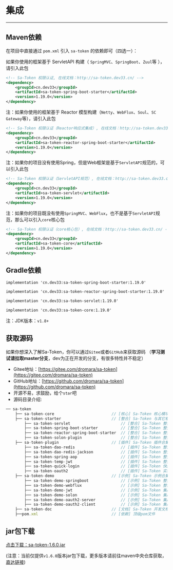 # 集成

------

## Maven依赖
在项目中直接通过 `pom.xml` 引入 `sa-token` 的依赖即可（四选一）：

<!------------------------------ tabs:start ------------------------------>

<!-- tab:SpringMVC环境 （ServletAPI）  -->
如果你使用的框架基于 ServletAPI 构建（ `SpringMVC`、`SpringBoot`、`Zuul`等 ），请引入此包
``` xml
<!-- Sa-Token 权限认证, 在线文档：http://sa-token.dev33.cn/ -->
<dependency>
	<groupId>cn.dev33</groupId>
	<artifactId>sa-token-spring-boot-starter</artifactId>
	<version>1.19.0</version>
</dependency>
```

<!-- tab:WebFlux环境 （Reactor）  -->
注：如果你使用的框架基于 Reactor 模型构建（`Netty`、`WebFlux`、`Soul`、`SC Gateway`等），请引入此包
``` xml
<!-- Sa-Token 权限认证（Reactor响应式集成）, 在线文档：http://sa-token.dev33.cn/ -->
<dependency>
	<groupId>cn.dev33</groupId>
	<artifactId>sa-token-reactor-spring-boot-starter</artifactId>
	<version>1.19.0</version>
</dependency>
```

<!-- tab:Servlet容器环境   -->
注：如果你的项目没有使用Spring，但是Web框架是基于`ServletAPI`规范的，可以引入此包
``` xml
<!-- Sa-Token 权限认证（ServletAPI规范）, 在线文档：http://sa-token.dev33.cn/ -->
<dependency>
	<groupId>cn.dev33</groupId>
	<artifactId>sa-token-servlet</artifactId>
	<version>1.19.0</version>
</dependency>
```

<!-- tab:其它   -->
注：如果你的项目既没有使用`SpringMVC`、`WebFlux`，也不是基于`ServletAPI`规范，那么可以引入`core`核心包
``` xml
<!-- Sa-Token 权限认证（core核心包）, 在线文档：http://sa-token.dev33.cn/ -->
<dependency>
	<groupId>cn.dev33</groupId>
	<artifactId>sa-token-core</artifactId>
	<version>1.19.0</version>
</dependency>
```
<!---------------------------- tabs:end ------------------------------>


## Gradle依赖
<!-- tabs:start -->
<!-- tab:SpringMVC环境 （ServletAPI）  -->
``` xml
implementation 'cn.dev33:sa-token-spring-boot-starter:1.19.0'
```
<!-- tab:WebFlux环境 （Reactor）  -->
``` xml
implementation 'cn.dev33:sa-token-reactor-spring-boot-starter:1.19.0'
```
<!-- tab:Servlet容器环境  -->
``` xml
implementation 'cn.dev33:sa-token-servlet:1.19.0'
```
<!-- tab:其它  -->
``` xml
implementation 'cn.dev33:sa-token-core:1.19.0'
```
<!-- tabs:end -->

注：JDK版本：`v1.8+`


## 获取源码
如果你想深入了解Sa-Token，你可以通过`Gitee`或者`GitHub`来获取源码 （**学习测试请拉取master分支**，dev为正在开发的分支，有很多特性并不稳定）
- Gitee地址：[https://gitee.com/dromara/sa-token](https://gitee.com/dromara/sa-token)
- GitHub地址：[https://github.com/dromara/sa-token](https://github.com/dromara/sa-token)
- 开源不易，求鼓励，给个`star`吧
- 源码目录介绍: 

``` js
── sa-token
	├── sa-token-core                         // [核心] Sa-Token 核心模块
	├── sa-token-starter                      // [整合] Sa-Token 与其它框架整合
		├── sa-token-servlet                      // [整合] Sa-Token 整合 Servlet容器实现类包
		├── sa-token-spring-boot-starter          // [整合] Sa-Token 整合 SpringBoot 快速集成 
		├── sa-token-reactor-spring-boot-starter  // [整合] Sa-Token 整合 Reactor响应式编程 快速集成 
		├── sa-token-solon-plugin                 // [整合] Sa-Token 整合 Solon 快速集成 
	├── sa-token-plugin                       // [插件] Sa-Token 插件合集
		├── sa-token-dao-redis                    // [插件] Sa-Token 整合 Redis (使用jdk默认序列化方式)
		├── sa-token-dao-redis-jackson            // [插件] Sa-Token 整合 Redis (使用jackson序列化方式)
		├── sa-token-spring-aop                   // [插件] Sa-Token 整合 SpringAOP 注解鉴权
		├── sa-token-temp-jwt                     // [插件] Sa-Token 整合 jwt 临时令牌鉴权 
		├── sa-token-quick-login                  // [插件] Sa-Token 快速注入登录页插件 
		├── sa-token-oauth2                       // [插件] Sa-Token 实现 OAuth2.0 模块(内测暂未发布)
	├── sa-token-demo                         // [示例] Sa-Token 示例合集
		├── sa-token-demo-springboot              // [示例] Sa-Token 整合 SpringBoot 
		├── sa-token-demo-webflux                 // [示例] Sa-Token 整合 WebFlux 
		├── sa-token-demo-jwt                     // [示例] Sa-Token 集成 jwt 
		├── sa-token-demo-solon                   // [示例] Sa-Token 集成 Solon 
		├── sa-token-demo-oauth2-server           // [示例] Sa-Token 集成 OAuth2.0 (服务端)
		├── sa-token-demo-oauth2-client           // [示例] Sa-Token 集成 OAuth2.0 (客户端)
	├── sa-token-doc                          // [文档] Sa-Token 开发文档 
	├──pom.xml                                // [依赖] 顶级pom文件 
```




## jar包下载
[点击下载：sa-token-1.6.0.jar](https://oss.dev33.cn/sa-token/sa-token-1.6.0.jar)

(注意：当前仅提供`v1.6.0`版本jar包下载，更多版本请前往maven中央仓库获取，[直达链接](https://search.maven.org/search?q=sa-token))



